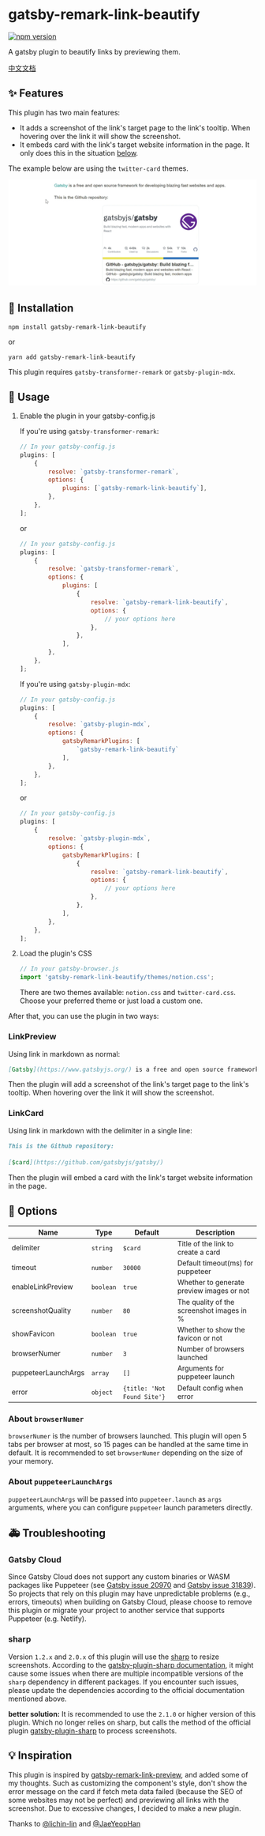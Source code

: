 # gatsby-remark-link-beautify

[![npm version](https://badge.fury.io/js/gatsby-remark-link-beautify.svg)](https://badge.fury.io/js/gatsby-remark-link-beautify)

A gatsby plugin to beautify links by previewing them.

[中文文档](https://github.com/Talaxy009/gatsby-remark-link-beautify/blob/main/README-zh.md)

## ✨ Features

This plugin has two main features:

- It adds a screenshot of the link's target page to the link's tooltip. When hovering over the link it will show the screenshot.
- It embeds card with the link's target website information in the page. It only does this in the situation [below](#linkcard).

The example below are using the `twitter-card` themes.

![example](https://github.com/Talaxy009/gatsby-remark-link-beautify/raw/main/assets/example.gif)

## 🚚 Installation

```shell
npm install gatsby-remark-link-beautify
```

or

```shell
yarn add gatsby-remark-link-beautify
```

This plugin requires `gatsby-transformer-remark` or `gatsby-plugin-mdx`.

## 🔦 Usage

1. Enable the plugin in your gatsby-config.js

    If you're using `gatsby-transformer-remark`:

    ```js
    // In your gatsby-config.js
    plugins: [
        {
            resolve: `gatsby-transformer-remark`,
            options: {
                plugins: [`gatsby-remark-link-beautify`],
            },
        },
    ];
    ```

    or

    ```js
    // In your gatsby-config.js
    plugins: [
        {
            resolve: `gatsby-transformer-remark`,
            options: {
                plugins: [
                    {
                        resolve: `gatsby-remark-link-beautify`,
                        options: {
                            // your options here
                        },
                    },
                ],
            },
        },
    ];
    ```

    If you're using `gatsby-plugin-mdx`:

    ```js
    // In your gatsby-config.js
    plugins: [
        {
            resolve: `gatsby-plugin-mdx`,
            options: {
                gatsbyRemarkPlugins: [
                    `gatsby-remark-link-beautify`
                ],
            },
        },
    ];
    ```

    or

    ```js
    // In your gatsby-config.js
    plugins: [
        {
            resolve: `gatsby-plugin-mdx`,
            options: {
                gatsbyRemarkPlugins: [
                    {
                        resolve: `gatsby-remark-link-beautify`,
                        options: {
                            // your options here
                        },
                    },
                ],
            },
        },
    ];
    ```

2. Load the plugin's CSS

    ```js
    // In your gatsby-browser.js
    import 'gatsby-remark-link-beautify/themes/notion.css';
    ```

    There are two themes available: `notion.css` and `twitter-card.css`. Choose your preferred theme or just load a custom one.

After that, you can use the plugin in two ways:

### LinkPreview

Using link in markdown as normal:

```md
[Gatsby](https://www.gatsbyjs.org/) is a free and open source framework for developing blazing fast websites and apps.
```

Then the plugin will add a screenshot of the link's target page to the link's tooltip. When hovering over the link it will show the screenshot.

### LinkCard

Using link in markdown with the delimiter in a single line:

```md
This is the Github repository:

[$card](https://github.com/gatsbyjs/gatsby/)
```

Then the plugin will embed a card with the link's target website information in the page.

## 🔧 Options

| Name                | Type      | Default                     | Description                               |
| ------------------- | --------- | --------------------------- | ----------------------------------------- |
| delimiter           | `string`  | `$card`                     | Title of the link to create a card        |
| timeout             | `number`  | `30000`                     | Default timeout(ms) for puppeteer         |
| enableLinkPreview   | `boolean` | `true`                      | Whether to generate preview images or not |
| screenshotQuality   | `number`  | `80`                        | The quality of the screenshot images in % |
| showFavicon         | `boolean` | `true`                      | Whether to show the favicon or not        |
| browserNumer        | `number`  | `3`                         | Number of browsers launched               |
| puppeteerLaunchArgs | `array`   | `[]`                        | Arguments for puppeteer launch            |
| error               | `object`  | `{title: 'Not Found Site'}` | Default config when error                 |

### About `browserNumer`

`browserNumer` is the number of browsers launched. This plugin will open 5 tabs per browser at most, so 15 pages can be handled at the same time in default. It is recommended to set `browserNumer` depending on the size of your memory.

### About `puppeteerLaunchArgs`

`puppeteerLaunchArgs` will be passed into `puppeteer.launch` as `args` arguments, where you can configure `puppeteer` launch parameters directly.

## 🚑️ Troubleshooting

### Gatsby Cloud

Since Gatsby Cloud does not support any custom binaries or WASM packages like Puppeteer (see [Gatsby issue 20970](https://github.com/gatsbyjs/gatsby/issues/20970) and [Gatsby issue 31839]( https://github.com/gatsbyjs/gatsby/issues/31839)). So projects that rely on this plugin may have unpredictable problems (e.g., errors, timeouts) when building on Gatsby Cloud, please choose to remove this plugin or migrate your project to another service that supports Puppeteer (e.g. Netlify).

### sharp

Version `1.2.x` and `2.0.x` of this plugin will use the [sharp](https://github.com/lovell/sharp) to resize screenshots. According to the [gatsby-plugin-sharp documentation](https://www.gatsbyjs.com/plugins/gatsby-plugin-sharp/#troubleshooting), it might cause some issues when there are multiple incompatible versions of the `sharp` dependency in different packages. If you encounter such issues, please update the dependencies according to the official documentation mentioned above.

**better solution:** It is recommended to use the `2.1.0` or higher version of this plugin. Which no longer relies on sharp, but calls the method of the official plugin [gatsby-plugin-sharp](https://github.com/gatsbyjs/gatsby/tree/master/packages/gatsby-plugin-sharp) to process screenshots.

## 💡 Inspiration

This plugin is inspired by [gatsby-remark-link-preview](https://github.com/lichin-lin/gatsby-remark-link-preview/), and added some of my thoughts. Such as customizing the component's style, don't show the error message on the card if fetch meta data failed (because the SEO of some websites may not be perfect) and previewing all links with the screenshot. Due to excessive changes, I decided to make a new plugin.

Thanks to [@lichin-lin](https://github.com/lichin-lin) and [@JaeYeopHan](https://github.com/JaeYeopHan)
